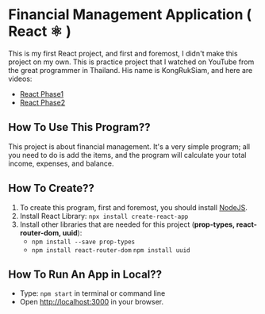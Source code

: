 # Financial Management Application ( React ⚛️ )

This is my first React project, and first and foremost, I didn't make this project on my own. This is practice project that I watched on YouTube from the great programmer in Thailand. His name is KongRukSiam, and here are videos:

* [React Phase1](https://youtu.be/KvNfS86KEA4)<br>
* [React Phase2](https://youtu.be/3ubQZb-99fI)
  
## How To Use This Program??

This project is about financial management. It's a very simple program; all you need to do is add the items, and the program will calculate your total income, expenses, and balance.

## How To Create??

1. To create this program, first and foremost, you should install [NodeJS](https://nodejs.org/en).
2. Install React Library: `npx install create-react-app`
3. Install other libraries that are needed for this project (**prop-types, react-router-dom, uuid**):
   * `npm install --save prop-types`
   * `npm install react-router-dom`
      `npm install uuid`

## How To Run An App in Local??

* Type: `npm start` in terminal or command line
* Open [http://localhost:3000](http://localhost:3000) in your browser.
